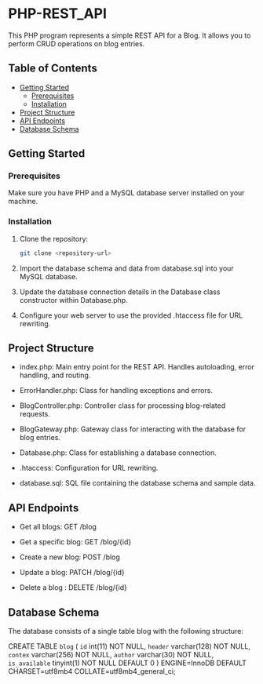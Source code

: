 # PHP-REST_API

This PHP program represents a simple REST API for a Blog. It allows you to perform CRUD operations on blog entries.

## Table of Contents

- [Getting Started](#getting-started)
  - [Prerequisites](#prerequisites)
  - [Installation](#installation)
- [Project Structure](#project-structure)
- [API Endpoints](#api-endpoints)
- [Database Schema](#database-schema)

## Getting Started

### Prerequisites

Make sure you have PHP and a MySQL database server installed on your machine.

### Installation

1. Clone the repository:

   ```bash
   git clone <repository-url>

2. Import the database schema and data from database.sql into your MySQL database.

3. Update the database connection details in the Database class constructor within Database.php.

4. Configure your web server to use the provided .htaccess file for URL rewriting.

## Project Structure

- index.php: 
    Main entry point for the REST API. Handles autoloading, error handling, and routing.

- ErrorHandler.php: 
    Class for handling exceptions and errors.

- BlogController.php: 
    Controller class for processing blog-related requests.

- BlogGateway.php: 
    Gateway class for interacting with the database for blog entries.

- Database.php: 
    Class for establishing a database connection.

- .htaccess: 
    Configuration for URL rewriting.

- database.sql: 
    SQL file containing the database schema and sample data.

## API Endpoints

- Get all blogs: 
    GET /blog

- Get a specific blog:
    GET /blog/{id}

- Create a new blog:
    POST /blog

- Update a blog:
    PATCH /blog/{id}

- Delete a blog :
    DELETE /blog/{id}

## Database Schema

The database consists of a single table blog with the following structure:

CREATE TABLE `blog` (
  `id` int(11) NOT NULL,
  `header` varchar(128) NOT NULL,
  `contex` varchar(256) NOT NULL,
  `author` varchar(30) NOT NULL,
  `is_available` tinyint(1) NOT NULL DEFAULT 0
) ENGINE=InnoDB DEFAULT CHARSET=utf8mb4 COLLATE=utf8mb4_general_ci;
